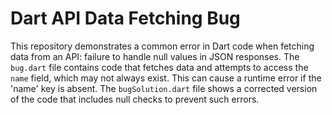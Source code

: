 # Dart API Data Fetching Bug

This repository demonstrates a common error in Dart code when fetching data from an API:  failure to handle null values in JSON responses.  The `bug.dart` file contains code that fetches data and attempts to access the `name` field, which may not always exist.  This can cause a runtime error if the 'name' key is absent. The `bugSolution.dart` file shows a corrected version of the code that includes null checks to prevent such errors.